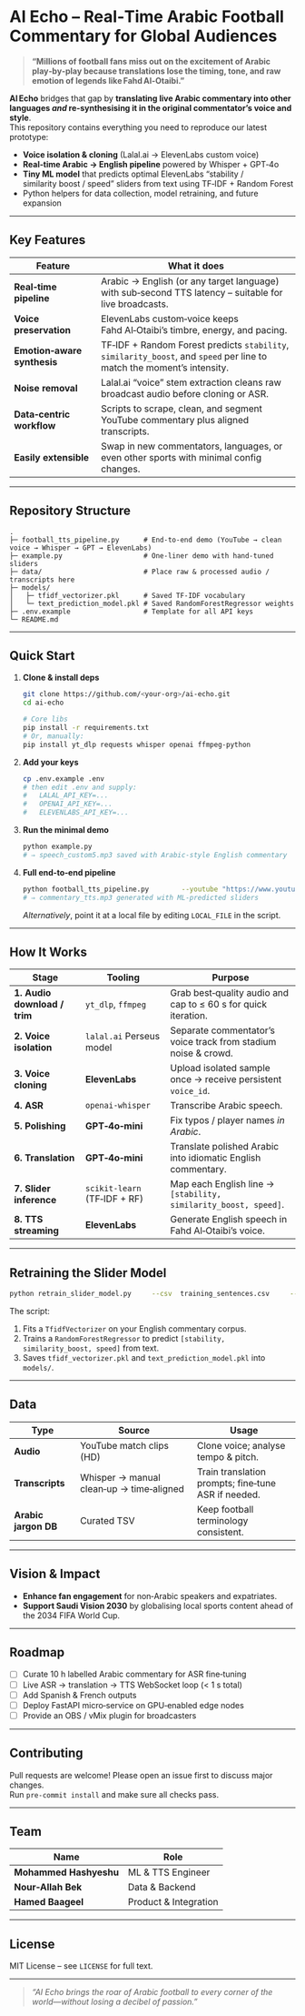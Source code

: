 AI Echo – Real‑Time Arabic Football Commentary for Global Audiences
==================================================================

> **“Millions of football fans miss out on the excitement of Arabic play‑by‑play because translations lose the timing, tone, and raw emotion of legends like Fahd Al‑Otaibi.”**

**AI Echo** bridges that gap by **translating live Arabic commentary into other languages _and_ re‑synthesising it in the original commentator’s voice and style**.  
This repository contains everything you need to reproduce our latest prototype:

* **Voice isolation & cloning** (Lalal.ai → ElevenLabs custom voice)  
* **Real‑time Arabic → English pipeline** powered by Whisper + GPT‑4o  
* **Tiny ML model** that predicts optimal ElevenLabs “stability / similarity boost / speed” sliders from text using TF‑IDF + Random Forest  
* Python helpers for data collection, model retraining, and future expansion

---

Key Features
------------

| Feature | What it does |
|---------|--------------|
| **Real‑time pipeline** | Arabic → English (or any target language) with sub‑second TTS latency – suitable for live broadcasts. |
| **Voice preservation** | ElevenLabs custom‑voice keeps Fahd Al‑Otaibi’s timbre, energy, and pacing. |
| **Emotion‑aware synthesis** | TF‑IDF + Random Forest predicts `stability`, `similarity_boost`, and `speed` per line to match the moment’s intensity. |
| **Noise removal** | Lalal.ai “voice” stem extraction cleans raw broadcast audio before cloning or ASR. |
| **Data‑centric workflow** | Scripts to scrape, clean, and segment YouTube commentary plus aligned transcripts. |
| **Easily extensible** | Swap in new commentators, languages, or even other sports with minimal config changes. |

---

Repository Structure
--------------------

```
.
├─ football_tts_pipeline.py      # End‑to‑end demo (YouTube → clean voice → Whisper → GPT → ElevenLabs)
├─ example.py                    # One‑liner demo with hand‑tuned sliders
├─ data/                         # Place raw & processed audio / transcripts here
├─ models/
│   ├─ tfidf_vectorizer.pkl      # Saved TF‑IDF vocabulary
│   └─ text_prediction_model.pkl # Saved RandomForestRegressor weights
├─ .env.example                  # Template for all API keys
└─ README.md
```

---

Quick Start
-----------

1. **Clone & install deps**

   ```bash
   git clone https://github.com/<your‑org>/ai‑echo.git
   cd ai‑echo

   # Core libs
   pip install -r requirements.txt
   # Or, manually:
   pip install yt_dlp requests whisper openai ffmpeg-python                elevenlabs python-dotenv scikit-learn joblib
   ```

2. **Add your keys**

   ```bash
   cp .env.example .env
   # then edit .env and supply:
   #   LALAL_API_KEY=...
   #   OPENAI_API_KEY=...
   #   ELEVENLABS_API_KEY=...
   ```

3. **Run the minimal demo**

   ```bash
   python example.py
   # ⇒ speech_custom5.mp3 saved with Arabic‑style English commentary
   ```

4. **Full end‑to‑end pipeline**

   ```bash
   python football_tts_pipeline.py        --youtube "https://www.youtube.com/watch?v=<match‑clip>"
   # ⇒ commentary_tts.mp3 generated with ML‑predicted sliders
   ```

   *Alternatively*, point it at a local file by editing `LOCAL_FILE` in the script.

---

How It Works
------------

| Stage | Tooling | Purpose |
|-------|---------|---------|
| **1. Audio download / trim** | `yt_dlp`, `ffmpeg` | Grab best‑quality audio and cap to ≤ 60 s for quick iteration. |
| **2. Voice isolation** | `lalal.ai` Perseus model | Separate commentator’s voice track from stadium noise & crowd. |
| **3. Voice cloning** | **ElevenLabs** | Upload isolated sample once → receive persistent `voice_id`. |
| **4. ASR** | `openai‑whisper` | Transcribe Arabic speech. |
| **5. Polishing** | **GPT‑4o‑mini** | Fix typos / player names _in Arabic_. |
| **6. Translation** | **GPT‑4o‑mini** | Translate polished Arabic into idiomatic English commentary. |
| **7. Slider inference** | `scikit‑learn` (TF‑IDF + RF) | Map each English line → `[stability, similarity_boost, speed]`. |
| **8. TTS streaming** | **ElevenLabs** | Generate English speech in Fahd Al‑Otaibi’s voice. |

---

Retraining the Slider Model
---------------------------

```bash
python retrain_slider_model.py     --csv  training_sentences.csv     --out  models/
```

The script:

1. Fits a `TfidfVectorizer` on your English commentary corpus.  
2. Trains a `RandomForestRegressor` to predict `[stability, similarity_boost, speed]` from text.  
3. Saves `tfidf_vectorizer.pkl` and `text_prediction_model.pkl` into `models/`.

---

Data
----

| Type | Source | Usage |
|------|--------|-------|
| **Audio** | YouTube match clips (HD) | Clone voice; analyse tempo & pitch. |
| **Transcripts** | Whisper → manual clean‑up → time‑aligned | Train translation prompts; fine‑tune ASR if needed. |
| **Arabic jargon DB** | Curated TSV | Keep football terminology consistent. |

---

Vision & Impact
---------------

* **Enhance fan engagement** for non‑Arabic speakers and expatriates.  
* **Support Saudi Vision 2030** by globalising local sports content ahead of the 2034 FIFA World Cup.

---

Roadmap
-------

- [ ] Curate 10 h labelled Arabic commentary for ASR fine‑tuning  
- [ ] Live ASR → translation → TTS WebSocket loop (< 1 s total)  
- [ ] Add Spanish & French outputs  
- [ ] Deploy FastAPI micro‑service on GPU‑enabled edge nodes  
- [ ] Provide an OBS / vMix plugin for broadcasters  

---

Contributing
------------

Pull requests are welcome! Please open an issue first to discuss major changes.  
Run `pre‑commit install` and make sure all checks pass.

---

Team
----

| Name | Role |
|------|------|
| **Mohammed Hashyeshu** | ML & TTS Engineer |
| **Nour‑Allah Bek**     | Data & Backend |
| **Hamed Baageel**      | Product & Integration |

---

License
-------

MIT License – see `LICENSE` for full text.

---

> _“AI Echo brings the roar of Arabic football to every corner of the world—without losing a decibel of passion.”_
